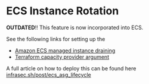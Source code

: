 # ECS Instance Rotation

**OUTDATED**!!
This feature is now incorporated into ECS.

See the following links for setting up the 
- [Amazon ECS managed instance draining](https://docs.aws.amazon.com/AmazonECS/latest/developerguide/managed-instance-draining.html)
- [Terraform capacity provider argument](https://registry.terraform.io/providers/hashicorp/aws/latest/docs/resources/ecs_capacity_provider#managed_draining)

A full article on how to deploy this can be found here [infrasec.sh/post/ecs_asg_lifecycle](https://infrasec.sh/post/ecs_asg_lifecycle/)
